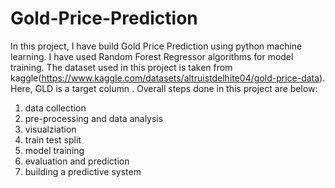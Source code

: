 # Gold-Price-Prediction
In this project, I have build Gold Price Prediction using python machine learning. I have used Random Forest Regressor algorithms for model training. The dataset used in this project is taken from kaggle(https://www.kaggle.com/datasets/altruistdelhite04/gold-price-data). Here, GLD is a target column . Overall steps done in this project are below:
1. data collection
2. pre-processing and data analysis
3. visualziation
4. train test split
5. model training
6. evaluation and prediction
7. building a predictive system
